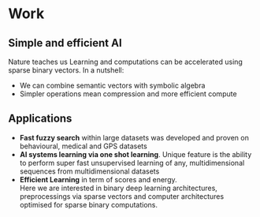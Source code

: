 # Work

## Simple and efficient AI

Nature teaches us 
Learning and computations can be accelerated using sparse binary vectors. In a nutshell:
- We can combine semantic vectors with symbolic algebra 
- Simpler operations mean compression and more efficient compute

## Applications
- **Fast fuzzy search** within large datasets was developed and proven on behavioural, medical and GPS datasets
- **AI systems learning via one shot learning**. Unique feature is the ability to perform super fast unsupervised learning of any, multidimensional sequences from multidimensional datasets 
- **Efficient Learning** in term of scores and energy.  
Here we are interested in binary deep learning architectures, preprocessings via sparse vectors and computer architectures optimised for sparse binary computations.

